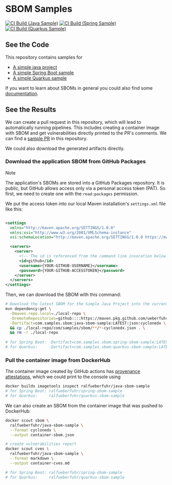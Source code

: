 # SBOM Samples

[![CI Build (Java Sample)](https://github.com/ueberfuhr-samples/sbom/actions/workflows/ci-java.yml/badge.svg)](https://github.com/ueberfuhr-samples/sbom/actions/workflows/ci-java.yml)
[![CI Build (Spring Sample)](https://github.com/ueberfuhr-samples/sbom/actions/workflows/ci-spring.yml/badge.svg)](https://github.com/ueberfuhr-samples/sbom/actions/workflows/ci-spring.yml)
[![CI Build (Quarkus Sample)](https://github.com/ueberfuhr-samples/sbom/actions/workflows/ci-quarkus.yml/badge.svg)](https://github.com/ueberfuhr-samples/sbom/actions/workflows/ci-quarkus.yml)

## See the Code

This repository contains samples for

- [A simple java project](java-sbom-sample)
- [A simple Spring Boot sample](spring-sbom-sample)
- [A simple Quarkus sample](quarkus-sbom-sample)

If you want to learn about SBOMs in general you could also
find some [documentation](docs/README.md).

## See the Results

We can create a pull request in this repository, which will lead to automatically running pipelines.
This includes creating a container image with SBOM and get vulnerabilities directly printed to the PR's comments.
We can find a [sample PR](https://github.com/ueberfuhr-samples/sbom/pull/1) in this repository.

We could also download the generated artifacts directly.

### Download the application SBOM from GitHub Packages

> [!NOTE]
> The application's SBOMs are stored into a GitHub Packages repository. It is public, but GitHub allows access only via
> a personal access token (PAT). So first, we need to create one with the `read:packages` permission.

We put the access token into our local Maven installation's `settings.xml` file like this:

```xml

<settings
  xmlns="http://maven.apache.org/SETTINGS/1.0.0"
  xmlns:xsi="http://www.w3.org/2001/XMLSchema-instance"
  xsi:schemaLocation="http://maven.apache.org/SETTINGS/1.0.0 https://maven.apache.org/xsd/settings-1.0.0.xsd">

  <servers>
    <server>
      <!-- The id is referenced from the command line invocation below -->
      <id>github</id>
      <username>{YOUR-GITHUB-USERNAME}</username>
      <password>{YOUR-GITHUB-ACCESSTOKEN}</password>
    </server>
  </servers>
</settings>
```

Then, we can download the SBOM with this command:

```bash
# Download the latest SBOM for the Simple Java Project into the current working directory
mvn dependency:get \
  -Dmaven.repo.local=./local-repo \
  -DremoteRepositories=github::::https://maven.pkg.github.com/ueberfuhr-samples/sbom/ \
  -Dartifact=com.samples.sbom:java-sbom-sample:LATEST:json:cyclonedx \
  && cp ./local-repo/com/samples/sbom/**/*-cyclonedx.json . \
  && rm -r ./local-repo
   
# for Spring Boot: -Dartifact=com.samples.sbom:spring-sbom-sample:LATEST:json:cyclonedx
# for Quarkus:     -Dartifact=com.samples.sbom:quarkus-sbom-sample:LATEST:json:cyclonedx
```

### Pull the container image from DockerHub

The container image created by GitHub actions
has [provenance attestations](https://docs.docker.com/build/metadata/attestations/slsa-provenance/), which we could
print to the console using

```bash
docker buildx imagetools inspect ralfueberfuhr/java-sbom-sample
# for Spring Boot: ralfueberfuhr/spring-sbom-sample
# for Quarkus:     ralfueberfuhr/quarkus-sbom-sample
```

We can also create an SBOM from the container image that was pushed to DockerHub:

```bash
docker scout sbom \
  ralfueberfuhr/java-sbom-sample \
  --format cyclonedx \
  --output container-sbom.json

# create vulnerabilities report
docker scout cves \
  ralfueberfuhr/java-sbom-sample \
  --format markdown \
  --output container-cves.md

# for Spring Boot: ralfueberfuhr/spring-sbom-sample
# for Quarkus:     ralfueberfuhr/quarkus-sbom-sample
```
